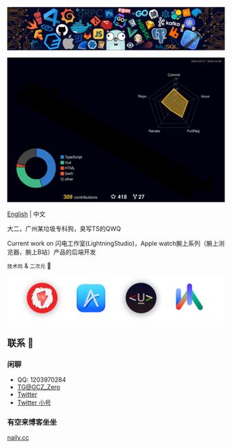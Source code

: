 <img src="./header.png" />

![Status](profile-3d-contrib/profile-night-rainbow.svg)  

[English](https://github.com/Groupguanfang/groupguanfang/blob/main/EN_US.md)
|
中文
<br>

大二，广州某垃圾专科狗，臭写TS的QWQ

Current work on 闪电工作室(LightningStudio)，Apple watch腕上系列（腕上浏览器，腕上B站）产品的后端开发

`技术向` & `二次元` 🥰

<img src="./at-top.png" />

## 联系 💬

### 闲聊

- QQ: 1203970284
- [TG@GCZ_Zero](http://t.me/GCZ_Zero)
- [Twitter](https://x.com/GCZZero)
- [Twitter 小号](https://x.com/LargerShallow)

### 有空来博客坐坐

[naily.cc](https://naily.cc)

